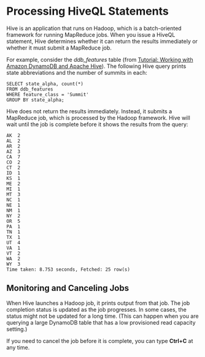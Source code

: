 # Processing HiveQL Statements<a name="EMRforDynamoDB.ProcessingHiveQL"></a>

Hive is an application that runs on Hadoop, which is a batch\-oriented framework for running MapReduce jobs\. When you issue a HiveQL statement, Hive determines whether it can return the results immediately or whether it must submit a MapReduce job\.

For example, consider the *ddb\_features* table \(from [Tutorial: Working with Amazon DynamoDB and Apache Hive](EMRforDynamoDB.Tutorial.md)\)\. The following Hive query prints state abbreviations and the number of summits in each:

```
SELECT state_alpha, count(*)
FROM ddb_features
WHERE feature_class = 'Summit'
GROUP BY state_alpha;
```

Hive does not return the results immediately\. Instead, it submits a MapReduce job, which is processed by the Hadoop framework\. Hive will wait until the job is complete before it shows the results from the query:

```
AK  2
AL  2
AR  2
AZ  3
CA  7
CO  2
CT  2
ID  1
KS  1
ME  2
MI  1
MT  3
NC  1
NE  1
NM  1
NY  2
OR  5
PA  1
TN  1
TX  1
UT  4
VA  1
VT  2
WA  2
WY  3
Time taken: 8.753 seconds, Fetched: 25 row(s)
```

## Monitoring and Canceling Jobs<a name="EMRforDynamoDB.MonitorAndCancelJob"></a>

When Hive launches a Hadoop job, it prints output from that job\. The job completion status is updated as the job progresses\. In some cases, the status might not be updated for a long time\. \(This can happen when you are querying a large DynamoDB table that has a low provisioned read capacity setting\.\)

If you need to cancel the job before it is complete, you can type **Ctrl\+C** at any time\.